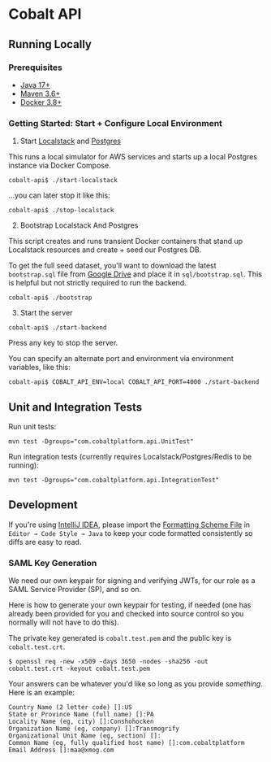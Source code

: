 # Cobalt API

## Running Locally

### Prerequisites

* [Java 17+](https://docs.aws.amazon.com/corretto/latest/corretto-17-ug/downloads-list.html)
* [Maven 3.6+](http://maven.apache.org/download.cgi)
* [Docker 3.8+](https://www.docker.com/products/docker-desktop)

### Getting Started: Start + Configure Local Environment

1. Start [Localstack](https://github.com/localstack/localstack) and [Postgres](https://www.postgresql.org)

This runs a local simulator for AWS services and starts up a local Postgres instance via Docker Compose.

```
cobalt-api$ ./start-localstack
```

...you can later stop it like this:

```
cobalt-api$ ./stop-localstack
```

2. Bootstrap Localstack And Postgres

This script creates and runs transient Docker containers that stand up Localstack resources and create + seed our Postgres DB.

To get the full seed dataset, you'll want to download the latest `bootstrap.sql` file from [Google Drive](https://drive.google.com/drive/folders/1DSav9EwjHNjaKYqo47PZpvTGJD5503B_) and place it in `sql/bootstrap.sql`.  This is helpful but not strictly required to run the backend.

```
cobalt-api$ ./bootstrap
```

3. Start the server

```
cobalt-api$ ./start-backend
```

Press any key to stop the server.

You can specify an alternate port and environment via environment variables, like this:

```
cobalt-api$ COBALT_API_ENV=local COBALT_API_PORT=4000 ./start-backend

```

## Unit and Integration Tests

Run unit tests:

```
mvn test -Dgroups="com.cobaltplatform.api.UnitTest"
```

Run integration tests (currently requires Localstack/Postgres/Redis to be running):

```
mvn test -Dgroups="com.cobaltplatform.api.IntegrationTest"
```

## Development

If you're using [IntelliJ IDEA](https://www.jetbrains.com/idea/), please import the [Formatting Scheme File](misc/intellij-codestyle.xml) in `Editor → Code Style → Java` to keep your code formatted consistently so diffs are easy to read.

### SAML Key Generation

We need our own keypair for signing and verifying JWTs, for our role as a SAML Service Provider (SP), and so on.

Here is how to generate your own keypair for testing, if needed (one has already been provided for you and checked into source control so you normally will not have to do this).

The private key generated is `cobalt.test.pem` and the public key is `cobalt.test.crt`.  

```shell script
$ openssl req -new -x509 -days 3650 -nodes -sha256 -out cobalt.test.crt -keyout cobalt.test.pem
```

Your answers can be whatever you'd like so long as you provide _something_. Here is an example:

```text
Country Name (2 letter code) []:US
State or Province Name (full name) []:PA
Locality Name (eg, city) []:Conshohocken
Organization Name (eg, company) []:Transmogrify     
Organizational Unit Name (eg, section) []:
Common Name (eg, fully qualified host name) []:com.cobaltplatform
Email Address []:maa@xmog.com
```